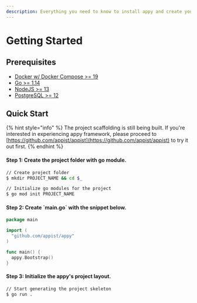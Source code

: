 ```yaml
---
description: Everything you need to know to install appy and create your first application.
---
```


# Getting Started

## Prerequisites

* [Docker w/ Docker Compose  &gt;= 19](https://www.docker.com/products/docker-desktop)
* [Go &gt;= 1.14](https://golang.org/dl/)
* [NodeJS &gt;= 13](https://nodejs.org/en/download/)
* [PostgreSQL &gt;= 12](https://www.postgresql.org/download/)

## Quick Start

{% hint style="info" %}
The project scaffolding is still being built. If you're interested in experiencing appy framework, please proceed to [https://github.com/appist/appist](https://github.com/appist/appist) to try it out first.
{% endhint %}

#### Step 1: Create the project folder with go module.

```bash
// Create project folder
$ mkdir PROJECT_NAME && cd $_

// Initialize go modules for the project
$ go mod init PROJECT_NAME
```

#### Step 2: Create \`main.go\` with the snippet below.

```go
package main

import (
  "github.com/appist/appy"
)

func main() {
  appy.Bootstrap()
}
```

#### Step 3: Initialize the appy's project layout.

```bash
// Start generating the project skeleton
$ go run .
```



